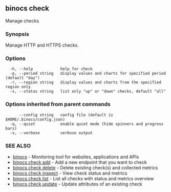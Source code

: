 ## binocs check

Manage checks

### Synopsis


Manage HTTP and HTTPS checks.



### Options

```
  -h, --help            help for check
  -p, --period string   display values and charts for specified period (default "day")
  -r, --region string   display values and charts from the specified region only
  -s, --status string   list only "up" or "down" checks, default "all"
```

### Options inherited from parent commands

```
      --config string   config file (default is $HOME/.binocs/config.json)
  -q, --quiet           enable quiet mode (hide spinners and progress bars)
  -v, --verbose         verbose output
```

### SEE ALSO

* [binocs](binocs.md)	 - Monitoring tool for websites, applications and APIs
* [binocs check add](binocs_check_add.md)	 - Add a new endpoint that you want to check
* [binocs check delete](binocs_check_delete.md)	 - Delete existing check(s) and collected metrics
* [binocs check inspect](binocs_check_inspect.md)	 - View check status and metrics
* [binocs check list](binocs_check_list.md)	 - List all checks with status and metrics overview
* [binocs check update](binocs_check_update.md)	 - Update attributes of an existing check

